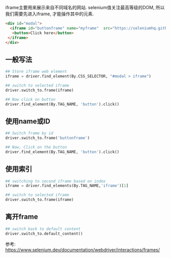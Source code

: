 iframe主要用来展示来自不同域名的网站. selenium值关注最高等级的DOM, 所以我们需要先进入iframe, 才能操作其中的元素.

```html
<div id="modal">
  <iframe id="buttonframe" name="myframe"  src="https://seleniumhq.github.io">
   <button>Click here</button>
 </iframe>
</div>
```



## 一般写法

```python
## Store iframe web element
iframe = driver.find_element(By.CSS_SELECTOR, "#modal > iframe")

## switch to selected iframe
driver.switch_to.frame(iframe)

## Now click on button
driver.find_element(By.TAG_NAME, 'button').click()
```


## 使用name或ID
```python
## Switch frame by id
driver.switch_to.frame('buttonframe')

## Now, Click on the button
driver.find_element(By.TAG_NAME, 'button').click()
```


## 使用索引

```python
## switching to second iframe based on index
iframe = driver.find_elements(By.TAG_NAME,'iframe')[1]

## switch to selected iframe
driver.switch_to.frame(iframe)
```



## 离开frame
```python
## switch back to default content
driver.switch_to.default_content()  
```







参考:
https://www.selenium.dev/documentation/webdriver/interactions/frames/